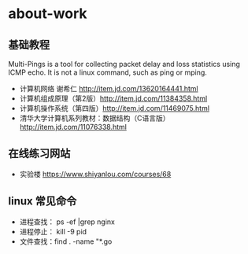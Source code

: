 # about-work

## 基础教程
Multi-Pings is a tool for collecting packet delay and loss statistics using ICMP echo. It is not a linux command, such as ping or mping.<br>
* 计算机网络 谢希仁 http://item.jd.com/13620164441.html
* 计算机组成原理（第2版）http://item.jd.com/11384358.html
* 计算机操作系统（第四版）http://item.jd.com/11469075.html
* 清华大学计算机系列教材：数据结构（C语言版） http://item.jd.com/11076338.html

## 在线练习网站
* 实验楼 https://www.shiyanlou.com/courses/68

## linux 常见命令
* 进程查找： ps -ef |grep nginx
* 进程停止： kill -9 pid
* 文件查找：find . -name "*.go

